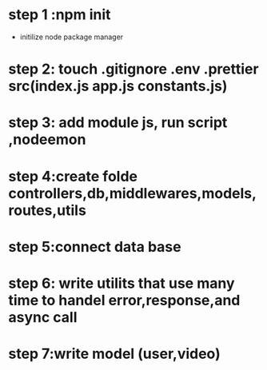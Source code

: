 # step 1 :npm init
- initilize node package manager
# step 2: touch .gitignore .env  .prettier src(index.js app.js constants.js)
# step 3: add module js, run script ,nodeemon
# step 4:create folde controllers,db,middlewares,models,routes,utils
# step 5:connect data base
# step 6: write utilits that use many time to handel error,response,and async call
# step 7:write model (user,video)
